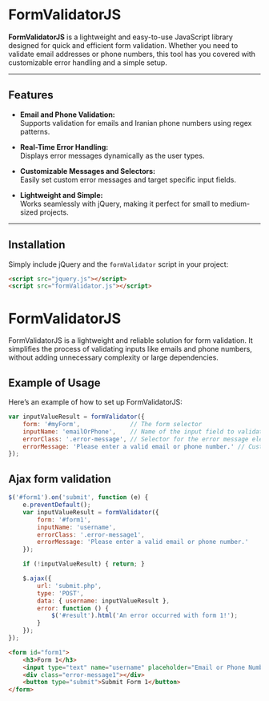 # FormValidatorJS

**FormValidatorJS** is a lightweight and easy-to-use JavaScript library designed for quick and efficient form validation. Whether you need to validate email addresses or phone numbers, this tool has you covered with customizable error handling and a simple setup.

---

## Features

- **Email and Phone Validation:**  
  Supports validation for emails and Iranian phone numbers using regex patterns.

- **Real-Time Error Handling:**  
  Displays error messages dynamically as the user types.

- **Customizable Messages and Selectors:**  
  Easily set custom error messages and target specific input fields.

- **Lightweight and Simple:**  
  Works seamlessly with jQuery, making it perfect for small to medium-sized projects.

---

## Installation

Simply include jQuery and the `formValidator` script in your project:

```html
<script src="jquery.js"></script>
<script src="formValidator.js"></script>
```

# FormValidatorJS

FormValidatorJS is a lightweight and reliable solution for form validation. It simplifies the process of validating inputs like emails and phone numbers, without adding unnecessary complexity or large dependencies.

## Example of Usage

Here’s an example of how to set up FormValidatorJS:

```javascript
var inputValueResult = formValidator({
    form: '#myForm',              // The form selector
    inputName: 'emailOrPhone',    // Name of the input field to validate
    errorClass: '.error-message', // Selector for the error message element
    errorMessage: 'Please enter a valid email or phone number.' // Custom error message
});
```

## Ajax form validation
```javascript
$('#form1').on('submit', function (e) {
    e.preventDefault();
    var inputValueResult = formValidator({
        form: '#form1',
        inputName: 'username',
        errorClass: '.error-message1',
        errorMessage: 'Please enter a valid email or phone number.' 
    });

    if (!inputValueResult) { return; }

    $.ajax({
        url: 'submit.php',
        type: 'POST',
        data: { username: inputValueResult },
        error: function () {
            $('#result').html('An error occurred with form 1!');
        }
    });
});
```
```html
<form id="form1">
    <h3>Form 1</h3>
    <input type="text" name="username" placeholder="Email or Phone Number" required>
    <div class="error-message1"></div>
    <button type="submit">Submit Form 1</button>
</form>

```

